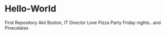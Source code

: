 # Hello-World
First Repository
Akil Boston, IT Director
Love Pizza Party Friday nights...and Pinacalatas 
